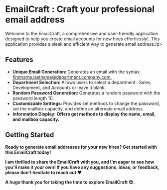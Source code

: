 <h1> EmailCraft : Craft your professional email address </h1>

<p> Welcome to the EmailCraft, a comprehensive and user-friendly application designed to help you create email accounts for new hires effortlessly!.
This application provides a sleek and efficient way to generate email address./p>

<h2>Features</h2>
<ul> 
 <li><b> Unique Email Generation: </b> Generates an email with the syntax <u>firstname.lastname@department.company.com. </u></li> 
 <li><b> Department Selection: </b> Allows users to select a department : Sales, Development, and Accounts or leave it blank. </li> 
 <li><b> Random Password Generation: </b> Generates a random password with the password length 10. </li> 
 <li><b> Customizable Settings: </b> Provides set methods to change the password, set the mailbox capacity, and define an alternate email address. </li> 
 <li><b> Information Display: <b> Offers get methods to display the name, email, and mailbox capacity. </li> 
</ul>

<h2> Getting Started </h2> 
<p>Ready to generate email addresses for your new hires? Get started with this EmailCraft today! </p> 

I am thrilled to share the EmailCraft with you, and I'm eager to see how you'll make it your own! If you have any suggestions, ideas, or feedback, please don't hesitate to reach out ❤️</p> A huge thank you for taking the time to explore EmailCraft 😊.
